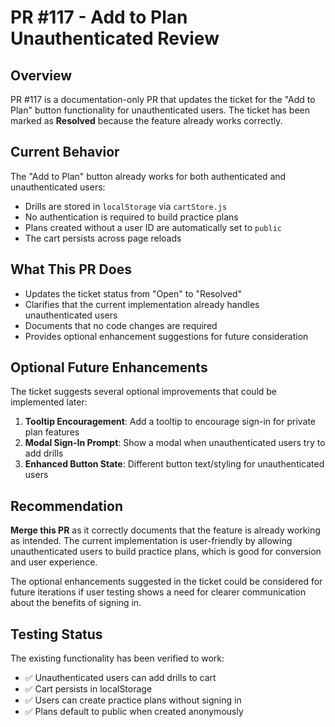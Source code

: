 # PR #117 - Add to Plan Unauthenticated Review

## Overview
PR #117 is a documentation-only PR that updates the ticket for the "Add to Plan" button functionality for unauthenticated users. The ticket has been marked as **Resolved** because the feature already works correctly.

## Current Behavior
The "Add to Plan" button already works for both authenticated and unauthenticated users:
- Drills are stored in `localStorage` via `cartStore.js`
- No authentication is required to build practice plans
- Plans created without a user ID are automatically set to `public`
- The cart persists across page reloads

## What This PR Does
- Updates the ticket status from "Open" to "Resolved"
- Clarifies that the current implementation already handles unauthenticated users
- Documents that no code changes are required
- Provides optional enhancement suggestions for future consideration

## Optional Future Enhancements
The ticket suggests several optional improvements that could be implemented later:

1. **Tooltip Encouragement**: Add a tooltip to encourage sign-in for private plan features
2. **Modal Sign-In Prompt**: Show a modal when unauthenticated users try to add drills
3. **Enhanced Button State**: Different button text/styling for unauthenticated users

## Recommendation
**Merge this PR** as it correctly documents that the feature is already working as intended. The current implementation is user-friendly by allowing unauthenticated users to build practice plans, which is good for conversion and user experience.

The optional enhancements suggested in the ticket could be considered for future iterations if user testing shows a need for clearer communication about the benefits of signing in.

## Testing Status
The existing functionality has been verified to work:
- ✅ Unauthenticated users can add drills to cart
- ✅ Cart persists in localStorage
- ✅ Users can create practice plans without signing in
- ✅ Plans default to public when created anonymously